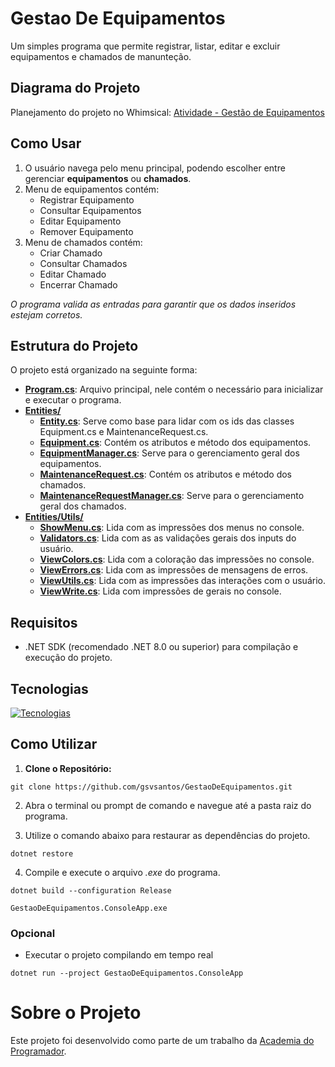 # Gestao De Equipamentos
Um simples programa que permite registrar, listar, editar e excluir equipamentos e chamados de manunteção.

## Diagrama do Projeto
Planejamento do projeto no Whimsical: [Atividade - Gestão de Equipamentos](https://whimsical.com/atividade-gestao-de-equipamentos-EFv5bntPie38qufMixdGjg)

## Como Usar
1. O usuário navega pelo menu principal, podendo escolher entre gerenciar **equipamentos** ou **chamados**.
2. Menu de equipamentos contém:
   - Registrar Equipamento
   - Consultar Equipamentos
   - Editar Equipamento
   - Remover Equipamento
3. Menu de chamados contém:
   - Criar Chamado
   - Consultar Chamados
   - Editar Chamado
   - Encerrar Chamado

*O programa valida as entradas para garantir que os dados inseridos estejam corretos.*

## Estrutura do Projeto
O projeto está organizado na seguinte forma:

- **[Program.cs](https://github.com/gsvsantos/GestaoDeEquipamentos/blob/master/GestaoDeEquipamentos.ConsoleApp/Program.cs)**: Arquivo principal, nele contém o necessário para inicializar e executar o programa.
- **[Entities/](https://github.com/gsvsantos/GestaoDeEquipamentos/tree/master/GestaoDeEquipamentos.ConsoleApp/Entities)**
  - **[Entity.cs](https://github.com/gsvsantos/GestaoDeEquipamentos/blob/master/GestaoDeEquipamentos.ConsoleApp/Entities/Entity.cs)**: Serve como base para lidar com os ids das classes Equipment.cs e MaintenanceRequest.cs.
  - **[Equipment.cs](https://github.com/gsvsantos/GestaoDeEquipamentos/blob/master/GestaoDeEquipamentos.ConsoleApp/Entities/Equipment.cs)**: Contém os atributos e método dos equipamentos.
  - **[EquipmentManager.cs](https://github.com/gsvsantos/GestaoDeEquipamentos/blob/master/GestaoDeEquipamentos.ConsoleApp/Entities/EquipmentManager.cs)**: Serve para o gerenciamento geral dos equipamentos.
  - **[MaintenanceRequest.cs](https://github.com/gsvsantos/GestaoDeEquipamentos/blob/master/GestaoDeEquipamentos.ConsoleApp/Entities/MaintenanceRequest.cs)**: Contém os atributos e método dos chamados.
  - **[MaintenanceRequestManager.cs](https://github.com/gsvsantos/GestaoDeEquipamentos/blob/master/GestaoDeEquipamentos.ConsoleApp/Entities/MaintenanceRequestManager.cs)**: Serve para o gerenciamento geral dos chamados.
- **[Entities/Utils/](https://github.com/gsvsantos/GestaoDeEquipamentos/tree/master/GestaoDeEquipamentos.ConsoleApp/Entities/Utils)**
  - **[ShowMenu.cs](https://github.com/gsvsantos/GestaoDeEquipamentos/blob/master/GestaoDeEquipamentos.ConsoleApp/Entities/Utils/ShowMenu.cs)**: Lida com as impressões dos menus no console.
  - **[Validators.cs](https://github.com/gsvsantos/GestaoDeEquipamentos/blob/master/GestaoDeEquipamentos.ConsoleApp/Entities/Utils/Validators.cs)**: Lida com as as validações gerais dos inputs do usuário.
  - **[ViewColors.cs](https://github.com/gsvsantos/GestaoDeEquipamentos/blob/master/GestaoDeEquipamentos.ConsoleApp/Entities/Utils/ViewColors.cs)**: Lida com a coloração das impressões no console.
  - **[ViewErrors.cs](https://github.com/gsvsantos/GestaoDeEquipamentos/blob/master/GestaoDeEquipamentos.ConsoleApp/Entities/Utils/ViewErrors.cs)**: Lida com as impressões de mensagens de erros.
  - **[ViewUtils.cs](https://github.com/gsvsantos/GestaoDeEquipamentos/blob/master/GestaoDeEquipamentos.ConsoleApp/Entities/Utils/ViewUtils.cs)**: Lida com as impressões das interações com o usuário.
  - **[ViewWrite.cs](https://github.com/gsvsantos/GestaoDeEquipamentos/blob/master/GestaoDeEquipamentos.ConsoleApp/Entities/Utils/ViewWrite.cs)**: Lida com impressões de gerais no console.
 
## Requisitos

- .NET SDK (recomendado .NET 8.0 ou superior) para compilação e execução do projeto.
 
## Tecnologias

[![Tecnologias](https://skillicons.dev/icons?i=git,github,visualstudio,cs,dotnet)](https://skillicons.dev)

## Como Utilizar
1. **Clone o Repositório:**
```
git clone https://github.com/gsvsantos/GestaoDeEquipamentos.git
```

2. Abra o terminal ou prompt de comando e navegue até a pasta raiz do programa.

3. Utilize o comando abaixo para restaurar as dependências do projeto.
```
dotnet restore
```

4. Compile e execute o arquivo *.exe* do programa.
```
dotnet build --configuration Release
```
```
GestaoDeEquipamentos.ConsoleApp.exe
```

### Opcional
- Executar o projeto compilando em tempo real
```
dotnet run --project GestaoDeEquipamentos.ConsoleApp
```

# Sobre o Projeto

Este projeto foi desenvolvido como parte de um trabalho da [Academia do Programador](https://www.instagram.com/academiadoprogramador/).
